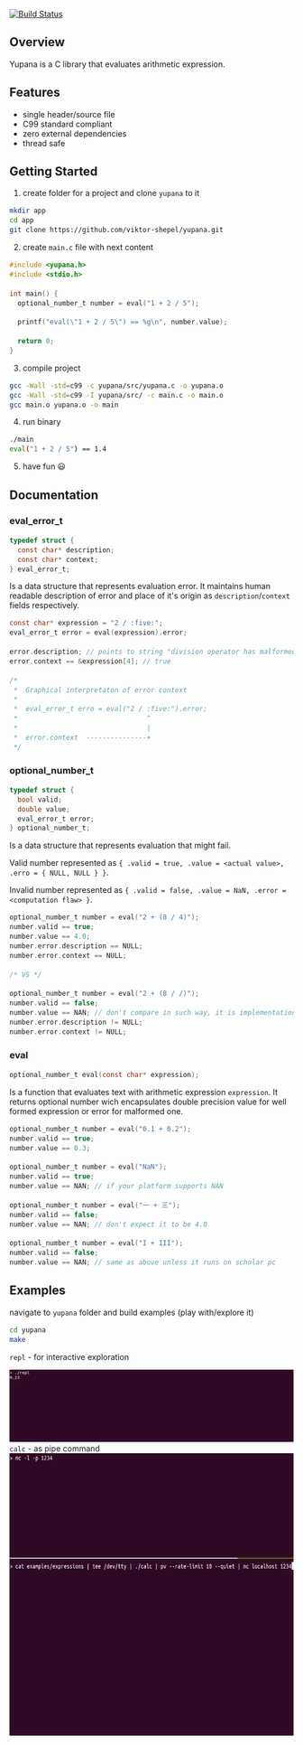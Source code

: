 [![Build Status](https://travis-ci.org/viktor-shepel/yupana.svg?branch=master)](https://travis-ci.org/viktor-shepel/yupana)
## Overview
Yupana is a C library that evaluates arithmetic expression.

## Features
* single header/source file
* C99 standard compliant
* zero external dependencies
* thread safe

## Getting Started
1. create folder for a project and clone `yupana` to it
```bash
mkdir app
cd app
git clone https://github.com/viktor-shepel/yupana.git
```
2. create `main.c` file with next content
```c
#include <yupana.h>
#include <stdio.h>

int main() {
  optional_number_t number = eval("1 + 2 / 5");

  printf("eval(\"1 + 2 / 5\") == %g\n", number.value);
  
  return 0;
}
```
3. compile project
```bash
gcc -Wall -std=c99 -c yupana/src/yupana.c -o yupana.o
gcc -Wall -std=c99 -I yupana/src/ -c main.c -o main.o
gcc main.o yupana.o -o main
```
4. run binary
```bash
./main
eval("1 + 2 / 5") == 1.4
```
5. have fun :smiley:
## Documentation

### eval_error_t
```c
typedef struct {
  const char* description;
  const char* context;
} eval_error_t;
```
Is a data structure that represents evaluation error. It maintains human readable description of error and place of it's origin as `description`/`context` fields respectively.
```c
const char* expression = "2 / :five:";
eval_error_t error = eval(expression).error;

error.description; // points to string "division operator has malformed arguments"
error.context == &expression[4]; // true

/*
 *  Graphical interpretaton of error context
 *
 *  eval_error_t erro = eval("2 / :five:").error;
 *                                ^
 *                                |
 *  error.context  ---------------+
 */

```
### optional_number_t
```c
typedef struct {
  bool valid;
  double value;
  eval_error_t error;
} optional_number_t;
```
Is a data structure that represents evaluation that might fail.

Valid number represented as `{ .valid = true, .value = <actual value>, .erro = { NULL, NULL } }`.

Invalid number represented as `{ .valid = false, .value = NaN, .error = <computation flaw> }`.
```c
optional_number_t number = eval("2 + (8 / 4)");
number.valid == true;
number.value == 4.0;
number.error.description == NULL;
number.error.context == NULL;

/* VS */

optional_number_t number = eval("2 + (8 / /)");
number.valid == false;
number.value == NAN; // don't compare in such way, it is implementation specific
number.error.description != NULL;
number.error.context != NULL;
```
### eval
```c
optional_number_t eval(const char* expression);
```
Is a function that evaluates text with arithmetic expression `expression`. It returns optional number wich encapsulates double precision value for well formed expression or error for malformed one.
```c
optional_number_t number = eval("0.1 + 0.2");
number.valid == true;
number.value == 0.3;

optional_number_t number = eval("NaN");
number.valid == true;
number.value == NAN; // if your platform supports NAN

optional_number_t number = eval("一 + 三");
number.valid == false;
number.value == NAN; // don't expect it to be 4.0

optional_number_t number = eval("I + III");
number.valid == false;
number.value == NAN; // same as above unless it runs on scholar pc
```
## Examples
navigate to `yupana` folder and build examples (play with/explore it)
```bash
cd yupana
make
```

`repl` - for interactive exploration

![repl](https://raw.githubusercontent.com/viktor-shepel/yupana/master/examples/repl.gif)
`calc` - as pipe command
<img alt="calc" src="https://raw.githubusercontent.com/viktor-shepel/yupana/master/examples/calc.gif" height="500px" width="100%">
